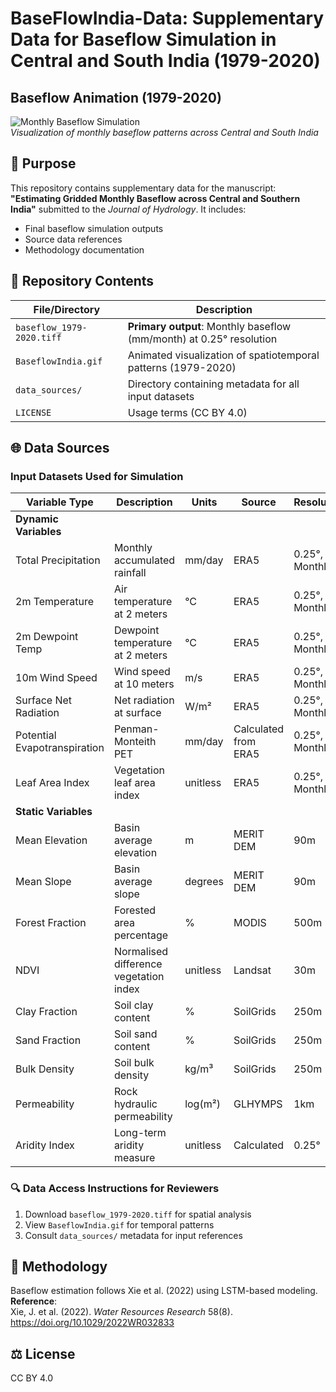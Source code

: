# BaseFlowIndia-Data: Supplementary Data for Baseflow Simulation in Central and South India (1979-2020)

## Baseflow Animation (1979-2020)
![Monthly Baseflow Simulation](https://raw.githubusercontent.com/23wr06003/BaseFlowIndia-Data/main/BaseflowIndia.gif)  
*Visualization of monthly baseflow patterns across Central and South India*

## 📄 Purpose
This repository contains supplementary data for the manuscript:
**"Estimating Gridded Monthly Baseflow across Central and Southern India"** submitted to the *Journal of Hydrology*. It includes:
- Final baseflow simulation outputs
- Source data references
- Methodology documentation

## 📂 Repository Contents
| File/Directory          | Description                                                                 |
|--------------------------|-----------------------------------------------------------------------------|
| `baseflow_1979-2020.tiff` | **Primary output**: Monthly baseflow (mm/month) at 0.25° resolution        |
| `BaseflowIndia.gif`       | Animated visualization of spatiotemporal patterns (1979-2020)               |
| `data_sources/`           | Directory containing metadata for all input datasets                        |
| `LICENSE`                 | Usage terms (CC BY 4.0)                                                   |

## 🌐 Data Sources
### Input Datasets Used for Simulation

| Variable Type         | Description                          | Units       | Source               | Resolution              |
|-----------------------|--------------------------------------|-------------|----------------------|-------------------------|
| **Dynamic Variables** |                                      |             |                      |                         |
| Total Precipitation   | Monthly accumulated rainfall         | mm/day      | ERA5                 | 0.25°, Monthly          |
| 2m Temperature        | Air temperature at 2 meters          | °C          | ERA5                 | 0.25°, Monthly          |
| 2m Dewpoint Temp      | Dewpoint temperature at 2 meters     | °C          | ERA5                 | 0.25°, Monthly          |
| 10m Wind Speed        | Wind speed at 10 meters              | m/s         | ERA5                 | 0.25°, Monthly          |
| Surface Net Radiation | Net radiation at surface             | W/m²        | ERA5                 | 0.25°, Monthly          |
| Potential Evapotranspiration | Penman-Monteith PET           | mm/day      | Calculated from ERA5 | 0.25°, Monthly          |
| Leaf Area Index       | Vegetation leaf area index           | unitless    | ERA5                 | 0.25°, Monthly          |
| **Static Variables**  |                                      |             |                      |                         |
| Mean Elevation        | Basin average elevation              | m           | MERIT DEM            | 90m                     |
| Mean Slope            | Basin average slope                  | degrees     | MERIT DEM            | 90m                     |
| Forest Fraction       | Forested area percentage            | %           | MODIS                | 500m                    |
| NDVI                  | Normalised difference vegetation index | unitless  | Landsat              | 30m                     |
| Clay Fraction         | Soil clay content                    | %           | SoilGrids            | 250m                    |
| Sand Fraction         | Soil sand content                    | %           | SoilGrids            | 250m                    |
| Bulk Density          | Soil bulk density                    | kg/m³       | SoilGrids            | 250m                    |
| Permeability          | Rock hydraulic permeability          | log(m²)     | GLHYMPS              | 1km                     |
| Aridity Index         | Long-term aridity measure            | unitless    | Calculated           | 0.25°                   |



### 🔍 Data Access Instructions for Reviewers
1. Download `baseflow_1979-2020.tiff` for spatial analysis
2. View `BaseflowIndia.gif` for temporal patterns
3. Consult `data_sources/` metadata for input references

## 🧪 Methodology
Baseflow estimation follows Xie et al. (2022) using LSTM-based modeling.  
**Reference**:  
Xie, J. et al. (2022). *Water Resources Research* 58(8). https://doi.org/10.1029/2022WR032833

## ⚖️ License
CC BY 4.0
